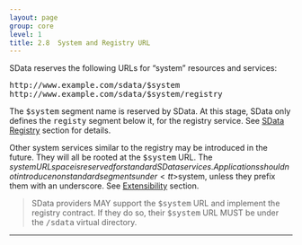 ```yaml
---
layout: page
group: core
level: 1
title: 2.8  System and Registry URL
---
```


SData reserves the following URLs for “system” resources and services:

<pre class="coffeescript">http://www.example.com/sdata/$system
http://www.example.com/sdata/$system/registry</pre>

The <tt>$system</tt> segment name is reserved by SData. At this stage, SData
only defines the <tt>registy</tt> segment below it, for the registry service.
See [SData Registry](../1400/ "14 SData Registry") section for details.

Other system services similar to the registry may be introduced in the
future. They will all be rooted at the <tt>$system</tt> URL. The $system URL
space is reserved for standard SData services. Applications should not introduce
non standard segments under <tt>$system</tt>, unless they prefix them with an
underscore. See [Extensibility](../0215/ "2.15 Extensibility") section.

<blockquote class="compliance">SData providers MAY support the <tt>$system</tt> URL and
implement the registry contract. If they do so, their <tt>$system</tt> URL MUST
be under the <tt>/sdata</tt> virtual directory.</blockquote>

* * *